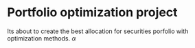 # Portfolio optimization project
Its about to create the best allocation for securities porfolio with optimization methods. 
$\alpha$
